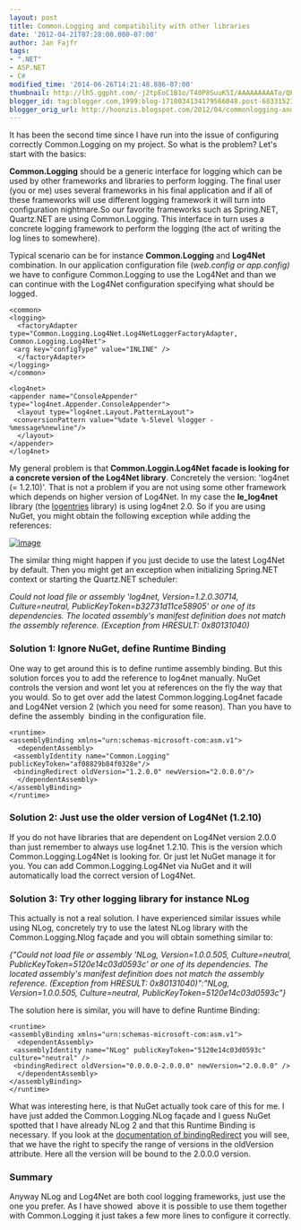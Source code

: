 ```yaml
---
layout: post
title: Common.Logging and compatibility with other libraries
date: '2012-04-21T07:28:00.000-07:00'
author: Jan Fajfr
tags:
- ".NET"
- ASP.NET
- C#
modified_time: '2014-06-26T14:21:48.886-07:00'
thumbnail: http://lh5.ggpht.com/-j2tpEoC1B1o/T40P8SuuK5I/AAAAAAAAATo/QPH01JPFxQM/s72-c/image_thumb.png?imgmax=800
blogger_id: tag:blogger.com,1999:blog-1710034134179566048.post-6833152346207990177
blogger_orig_url: http://hoonzis.blogspot.com/2012/04/commonlogging-and-compatibility-with.html
---
```

It has been the second time since I have run into the issue of configuring correctly Common.Logging on my project. So what is the problem? Let's start with the basics:

**Common.Logging** should be a generic interface for logging which can be used by other frameworks and libraries to perform logging. The final user (you or me) uses several frameworks in his final application and if all of these frameworks will use different logging framework it will turn into configuration nightmare.So our favorite frameworks such as Spring.NET, Quartz.NET are using Common.Logging. This interface in turn uses a concrete logging framework to perform the logging (the act of writing the log lines to somewhere).

Typical scenario can be for instance **Common.Logging** and **Log4Net**
combination. In our application configuration file (*web.config or
app.config)* we have to configure Common.Logging to use the Log4Net and
than we can continue with the Log4Net configuration specifying what
should be logged.

``` 
<common>
<logging>
  <factoryAdapter type="Common.Logging.Log4Net.Log4NetLoggerFactoryAdapter, Common.Logging.Log4Net">
 <arg key="configType" value="INLINE" />
  </factoryAdapter>
</logging>
</common>

<log4net>
<appender name="ConsoleAppender" type="log4net.Appender.ConsoleAppender">
  <layout type="log4net.Layout.PatternLayout">
 <conversionPattern value="%date %-5level %logger - %message%newline"/>
  </layout>
</appender>
</log4net>
```

My general problem is that **Common.Loggin.Log4Net** **facade is looking
for a concrete version of the Log4Net library**. Concretely the version:
'log4net (= 1.2.10)'. That is not a problem if you are not using some
other framework which depends on higher version of Log4Net.
In my case the **le\_log4net** library (the
[logentries](https://logentries.com/doc/appharbor/) library) is using
log4net 2.0. So if you are using NuGet, you might obtain the following
exception while adding the references:

[![image](http://lh5.ggpht.com/-j2tpEoC1B1o/T40P8SuuK5I/AAAAAAAAATo/QPH01JPFxQM/image_thumb.png?imgmax=800 "image")](http://lh4.ggpht.com/-LUsxB0LPQ_o/T40P7mf0eyI/AAAAAAAAATg/-ac99BOYZSA/s1600-h/image2.png)

The similar thing might happen if you just decide to use the latest
Log4Net by default. Then you might get an exception when initializing
Spring.NET context or starting the Quartz.NET scheduler:

*Could not load file or assembly 'log4net, Version=1.2.0.30714,
Culture=neutral, PublicKeyToken=b32731d11ce58905' or one of its
dependencies. The located assembly's manifest definition does not match
the assembly reference. (Exception from HRESULT: 0x80131040)*

### Solution 1: Ignore NuGet, define Runtime Binding

One way to get around this is to define runtime assembly binding. But
this solution forces you to add the reference to log4net manually. NuGet
controls the version and wont let you at references on the fly the way
that you would. So to get over add the latest Common.logging.Log4net
facade and Log4Net version 2 (which you need for some reason). Than you
have to define the assembly  binding in the configuration file.

``` 
<runtime>
<assemblyBinding xmlns="urn:schemas-microsoft-com:asm.v1">
  <dependentAssembly>
 <assemblyIdentity name="Common.Logging" publicKeyToken="af08829b84f0328e"/>
 <bindingRedirect oldVersion="1.2.0.0" newVersion="2.0.0.0"/>
  </dependentAssembly>
</assemblyBinding>
</runtime>
```

### Solution 2: Just use the older version of Log4Net (1.2.10)

If you do not have libraries that are dependent on Log4Net version 2.0.0
than just remember to always use log4net 1.2.10. This is the version
which Common.Logging.Log4Net is looking for. Or just let NuGet manage it
for you. You can add Common.Logging.Log4Net via NuGet and it will
automatically load the correct version of Log4Net.

### Solution 3: Try other logging library for instance NLog

This actually is not a real solution. I have experienced similar issues
while using NLog, concretely try to use the latest NLog library with the
Common.Logging.Nlog façade and you will obtain something similar to:

*{"Could not load file or assembly 'NLog, Version=1.0.0.505,
Culture=neutral, PublicKeyToken=5120e14c03d0593c' or one of its
dependencies. The located assembly's manifest definition does not match
the assembly reference. (Exception from HRESULT: 0x80131040)":"NLog,
Version=1.0.0.505, Culture=neutral, PublicKeyToken=5120e14c03d0593c"}*

The solution here is similar, you will have to define Runtime Binding:

``` 
<runtime>
<assemblyBinding xmlns="urn:schemas-microsoft-com:asm.v1">
  <dependentAssembly>
 <assemblyIdentity name="NLog" publicKeyToken="5120e14c03d0593c" culture="neutral" />
 <bindingRedirect oldVersion="0.0.0.0-2.0.0.0" newVersion="2.0.0.0" />
  </dependentAssembly>
</assemblyBinding>
</runtime>
```

What was interesting here, is that NuGet actually took care of this for
me. I have just added the Common.Logging.NLog façade and I guess NuGet
spotted that I have already NLog 2 and that this Runtime Binding is
necessary. If you look at the [documentation of
bindingRedirect](http://msdn.microsoft.com/en-us/library/eftw1fys(v=vs.71).aspx)
you will see, that we have the right to specify the range of versions in
the oldVersion attribute. Here all the version will be bound to the
2.0.0.0 version.

### Summary

Anyway NLog and Log4Net are both cool logging frameworks, just use the
one you prefer. As I have showed  above it is possible to use them
together with Common.Logging it just takes a few more lines to configure
it correctly.
